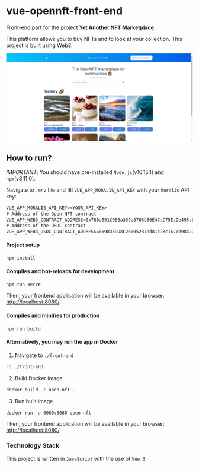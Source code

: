 # vue-opennft-front-end

Front-end part for the project **Yet Another NFT Marketplace**.

This platform allows you to buy NFTs and to look at your collection. This project is built using Web3.

![front-main.png](./images/front-main.png)

## How to run?

*IMPORTANT*: You should have pre-installed `Node.js`(v16.15.1) and `npm`(v8.11.0).

Navigate to `.env` file and fill `VUE_APP_MORALIS_API_KEY` with your `Moralis` API key:
```dotenv
VUE_APP_MORALIS_API_KEY=<YOUR_API_KEY>
# Address of the Open NFT contract
VUE_APP_WEB3_CONTRACT_ADDRESS=0x780a891C0B8a359a8708b66E47cC75EcDe495cE3
# Address of the USDC contract
VUE_APP_WEB3_USDC_CONTRACT_ADDRESS=0x98339D8C260052B7ad81c28c16C0b98420f2B46a
```

#### Project setup
```
npm install
```

#### Compiles and hot-reloads for development
```
npm run serve
```

Then, your frontend application will be available in your browser: [http://localhost:8080/](http://localhost:8080/).

#### Compiles and minifies for production
```
npm run build
```

#### Alternatively, you may run the app in Docker
1. Navigate to `./front-end`
```bash
cd ./front-end
```
2. Build Docker image
```bash
docker build -t open-nft . 
```
3. Run built image
```bash
docker run -p 8080:8080 open-nft
```

Then, your frontend application will be available in your browser: [http://localhost:8080/](http://localhost:8080/).

### Technology Stack

This project is written in `JavaScript` with the use of `Vue 3`.


